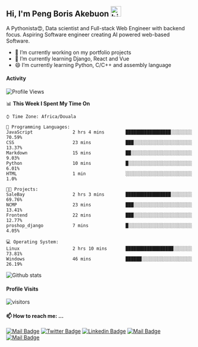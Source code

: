  ## Hi, I'm Peng Boris Akebuon <img src="https://user-images.githubusercontent.com/1303154/88677602-1635ba80-d120-11ea-84d8-d263ba5fc3c0.gif" width="28px" alt="hi">

 A Pythonista😍, Data scientist and Full-stack Web Engineer with backend focus. Aspiring Software engineer creating AI powered web-based Software.
- 🔭 I’m currently working on my portfolio projects
- 🌱 I’m currently learning Django, React and Vue
- 😄 I’m currently learning Python, C/C++ and assembly language

#### Activity
<!--START_SECTION:waka-->
![Profile Views](http://img.shields.io/badge/Profile%20Views-11-blue)

📊 **This Week I Spent My Time On** 

```text
⌚︎ Time Zone: Africa/Douala

💬 Programming Languages: 
JavaScript               2 hrs 4 mins        █████████████████░░░░░░░░   70.59% 
CSS                      23 mins             ███░░░░░░░░░░░░░░░░░░░░░░   13.37% 
Markdown                 15 mins             ██░░░░░░░░░░░░░░░░░░░░░░░   9.03% 
Python                   10 mins             █░░░░░░░░░░░░░░░░░░░░░░░░   6.01% 
HTML                     1 min               ░░░░░░░░░░░░░░░░░░░░░░░░░   1.0%

🐱‍💻 Projects: 
SaleBay                  2 hrs 3 mins        █████████████████░░░░░░░░   69.76% 
NCMP                     23 mins             ███░░░░░░░░░░░░░░░░░░░░░░   13.41% 
Frontend                 22 mins             ███░░░░░░░░░░░░░░░░░░░░░░   12.77% 
proshop_django           7 mins              █░░░░░░░░░░░░░░░░░░░░░░░░   4.05%

💻 Operating System: 
Linux                    2 hrs 10 mins       ██████████████████░░░░░░░   73.81% 
Windows                  46 mins             ██████░░░░░░░░░░░░░░░░░░░   26.19%

```


<!--END_SECTION:waka-->


![Github stats](https://github-readme-stats.vercel.app/api?username=itzomen&theme=vue&show_icons=true&count_private=true)
 
 #### Profile Visits 

![visitors](https://visitor-badge.glitch.me/badge?page_id=itzomen)

#### 📫 How to reach me: ...

[![Mail Badge](https://img.shields.io/badge/-itzomen-c0392b?style=flat&labelColor=c0392b&logo=gmail&logoColor=white)](mailto:peng.akebuon2468@gmail.com)
[![Twitter Badge](https://img.shields.io/badge/-@itz_omen-1ca0f1?style=flat&labelColor=1ca0f1&logo=twitter&logoColor=white&link=https://twitter.com/itz_omen)](https://twitter.com/itz_omen/) [![Linkedin Badge](https://img.shields.io/badge/-Peng_Boris_Akebuon-0e76a8?style=flat&labelColor=0e76a8&logo=linkedin&logoColor=white)](https://www.linkedin.com/in/peng-boris-akebuon-0b8ba0195/)
 [![Mail Badge](https://img.shields.io/badge/-Academy_Omen-e74c3c?style=flat&labelColor=e74c3c&logo=youtube&logoColor=white)](https://https://www.youtube.com/channel/UCknaAfNfqKQDQFnqP2zMA6A?view_as=subscriber)  [![Mail Badge](https://img.shields.io/badge/-@itz_an_omen-405DE6?style=flat&labelColor=5851DB&logo=instagram&logoColor=white)](https://instagram.com/itz_an_omen)
